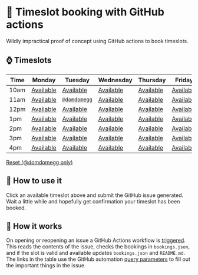 # 📅 Timeslot booking with GitHub actions

Wildly impractical proof of concept using GitHub actions to book timeslots.

## ⌚ Timeslots

<!-- ⁕ -->

|Time|Monday|Tuesday|Wednesday|Thursday|Friday|
|-|-|-|-|-|-|
|10am|[Available](https://github.com/domdomegg/github-actions-timeslots/issues/new?labels=booking&title=Booking%20for%20Monday%2010am&body=This%20is%20a%20booking%20for%20Monday%2010am%0A%0A%0A%3C!--%20Do%20not%20change%20the%20line%20below,%20or%20use%20the%20flower%20punctuation%20mark%20anywhere%20else%20--%3E%0A%3C!--%20%E2%81%95%7B%22column%22:%22Monday%22,%22row%22:%2210am%22%7D%E2%81%95%20--%3E)|[Available](https://github.com/domdomegg/github-actions-timeslots/issues/new?labels=booking&title=Booking%20for%20Tuesday%2010am&body=This%20is%20a%20booking%20for%20Tuesday%2010am%0A%0A%0A%3C!--%20Do%20not%20change%20the%20line%20below,%20or%20use%20the%20flower%20punctuation%20mark%20anywhere%20else%20--%3E%0A%3C!--%20%E2%81%95%7B%22column%22:%22Tuesday%22,%22row%22:%2210am%22%7D%E2%81%95%20--%3E)|[Available](https://github.com/domdomegg/github-actions-timeslots/issues/new?labels=booking&title=Booking%20for%20Wednesday%2010am&body=This%20is%20a%20booking%20for%20Wednesday%2010am%0A%0A%0A%3C!--%20Do%20not%20change%20the%20line%20below,%20or%20use%20the%20flower%20punctuation%20mark%20anywhere%20else%20--%3E%0A%3C!--%20%E2%81%95%7B%22column%22:%22Wednesday%22,%22row%22:%2210am%22%7D%E2%81%95%20--%3E)|[Available](https://github.com/domdomegg/github-actions-timeslots/issues/new?labels=booking&title=Booking%20for%20Thursday%2010am&body=This%20is%20a%20booking%20for%20Thursday%2010am%0A%0A%0A%3C!--%20Do%20not%20change%20the%20line%20below,%20or%20use%20the%20flower%20punctuation%20mark%20anywhere%20else%20--%3E%0A%3C!--%20%E2%81%95%7B%22column%22:%22Thursday%22,%22row%22:%2210am%22%7D%E2%81%95%20--%3E)|[Available](https://github.com/domdomegg/github-actions-timeslots/issues/new?labels=booking&title=Booking%20for%20Friday%2010am&body=This%20is%20a%20booking%20for%20Friday%2010am%0A%0A%0A%3C!--%20Do%20not%20change%20the%20line%20below,%20or%20use%20the%20flower%20punctuation%20mark%20anywhere%20else%20--%3E%0A%3C!--%20%E2%81%95%7B%22column%22:%22Friday%22,%22row%22:%2210am%22%7D%E2%81%95%20--%3E)|
|11am|[Available](https://github.com/domdomegg/github-actions-timeslots/issues/new?labels=booking&title=Booking%20for%20Monday%2011am&body=This%20is%20a%20booking%20for%20Monday%2011am%0A%0A%0A%3C!--%20Do%20not%20change%20the%20line%20below,%20or%20use%20the%20flower%20punctuation%20mark%20anywhere%20else%20--%3E%0A%3C!--%20%E2%81%95%7B%22column%22:%22Monday%22,%22row%22:%2211am%22%7D%E2%81%95%20--%3E)|[`@domdomegg`](https://github.com/domdomegg)|[Available](https://github.com/domdomegg/github-actions-timeslots/issues/new?labels=booking&title=Booking%20for%20Wednesday%2011am&body=This%20is%20a%20booking%20for%20Wednesday%2011am%0A%0A%0A%3C!--%20Do%20not%20change%20the%20line%20below,%20or%20use%20the%20flower%20punctuation%20mark%20anywhere%20else%20--%3E%0A%3C!--%20%E2%81%95%7B%22column%22:%22Wednesday%22,%22row%22:%2211am%22%7D%E2%81%95%20--%3E)|[Available](https://github.com/domdomegg/github-actions-timeslots/issues/new?labels=booking&title=Booking%20for%20Thursday%2011am&body=This%20is%20a%20booking%20for%20Thursday%2011am%0A%0A%0A%3C!--%20Do%20not%20change%20the%20line%20below,%20or%20use%20the%20flower%20punctuation%20mark%20anywhere%20else%20--%3E%0A%3C!--%20%E2%81%95%7B%22column%22:%22Thursday%22,%22row%22:%2211am%22%7D%E2%81%95%20--%3E)|[Available](https://github.com/domdomegg/github-actions-timeslots/issues/new?labels=booking&title=Booking%20for%20Friday%2011am&body=This%20is%20a%20booking%20for%20Friday%2011am%0A%0A%0A%3C!--%20Do%20not%20change%20the%20line%20below,%20or%20use%20the%20flower%20punctuation%20mark%20anywhere%20else%20--%3E%0A%3C!--%20%E2%81%95%7B%22column%22:%22Friday%22,%22row%22:%2211am%22%7D%E2%81%95%20--%3E)|
|12pm|[Available](https://github.com/domdomegg/github-actions-timeslots/issues/new?labels=booking&title=Booking%20for%20Monday%2012pm&body=This%20is%20a%20booking%20for%20Monday%2012pm%0A%0A%0A%3C!--%20Do%20not%20change%20the%20line%20below,%20or%20use%20the%20flower%20punctuation%20mark%20anywhere%20else%20--%3E%0A%3C!--%20%E2%81%95%7B%22column%22:%22Monday%22,%22row%22:%2212pm%22%7D%E2%81%95%20--%3E)|[Available](https://github.com/domdomegg/github-actions-timeslots/issues/new?labels=booking&title=Booking%20for%20Tuesday%2012pm&body=This%20is%20a%20booking%20for%20Tuesday%2012pm%0A%0A%0A%3C!--%20Do%20not%20change%20the%20line%20below,%20or%20use%20the%20flower%20punctuation%20mark%20anywhere%20else%20--%3E%0A%3C!--%20%E2%81%95%7B%22column%22:%22Tuesday%22,%22row%22:%2212pm%22%7D%E2%81%95%20--%3E)|[Available](https://github.com/domdomegg/github-actions-timeslots/issues/new?labels=booking&title=Booking%20for%20Wednesday%2012pm&body=This%20is%20a%20booking%20for%20Wednesday%2012pm%0A%0A%0A%3C!--%20Do%20not%20change%20the%20line%20below,%20or%20use%20the%20flower%20punctuation%20mark%20anywhere%20else%20--%3E%0A%3C!--%20%E2%81%95%7B%22column%22:%22Wednesday%22,%22row%22:%2212pm%22%7D%E2%81%95%20--%3E)|[Available](https://github.com/domdomegg/github-actions-timeslots/issues/new?labels=booking&title=Booking%20for%20Thursday%2012pm&body=This%20is%20a%20booking%20for%20Thursday%2012pm%0A%0A%0A%3C!--%20Do%20not%20change%20the%20line%20below,%20or%20use%20the%20flower%20punctuation%20mark%20anywhere%20else%20--%3E%0A%3C!--%20%E2%81%95%7B%22column%22:%22Thursday%22,%22row%22:%2212pm%22%7D%E2%81%95%20--%3E)|[Available](https://github.com/domdomegg/github-actions-timeslots/issues/new?labels=booking&title=Booking%20for%20Friday%2012pm&body=This%20is%20a%20booking%20for%20Friday%2012pm%0A%0A%0A%3C!--%20Do%20not%20change%20the%20line%20below,%20or%20use%20the%20flower%20punctuation%20mark%20anywhere%20else%20--%3E%0A%3C!--%20%E2%81%95%7B%22column%22:%22Friday%22,%22row%22:%2212pm%22%7D%E2%81%95%20--%3E)|
|1pm|[Available](https://github.com/domdomegg/github-actions-timeslots/issues/new?labels=booking&title=Booking%20for%20Monday%201pm&body=This%20is%20a%20booking%20for%20Monday%201pm%0A%0A%0A%3C!--%20Do%20not%20change%20the%20line%20below,%20or%20use%20the%20flower%20punctuation%20mark%20anywhere%20else%20--%3E%0A%3C!--%20%E2%81%95%7B%22column%22:%22Monday%22,%22row%22:%221pm%22%7D%E2%81%95%20--%3E)|[Available](https://github.com/domdomegg/github-actions-timeslots/issues/new?labels=booking&title=Booking%20for%20Tuesday%201pm&body=This%20is%20a%20booking%20for%20Tuesday%201pm%0A%0A%0A%3C!--%20Do%20not%20change%20the%20line%20below,%20or%20use%20the%20flower%20punctuation%20mark%20anywhere%20else%20--%3E%0A%3C!--%20%E2%81%95%7B%22column%22:%22Tuesday%22,%22row%22:%221pm%22%7D%E2%81%95%20--%3E)|[Available](https://github.com/domdomegg/github-actions-timeslots/issues/new?labels=booking&title=Booking%20for%20Wednesday%201pm&body=This%20is%20a%20booking%20for%20Wednesday%201pm%0A%0A%0A%3C!--%20Do%20not%20change%20the%20line%20below,%20or%20use%20the%20flower%20punctuation%20mark%20anywhere%20else%20--%3E%0A%3C!--%20%E2%81%95%7B%22column%22:%22Wednesday%22,%22row%22:%221pm%22%7D%E2%81%95%20--%3E)|[Available](https://github.com/domdomegg/github-actions-timeslots/issues/new?labels=booking&title=Booking%20for%20Thursday%201pm&body=This%20is%20a%20booking%20for%20Thursday%201pm%0A%0A%0A%3C!--%20Do%20not%20change%20the%20line%20below,%20or%20use%20the%20flower%20punctuation%20mark%20anywhere%20else%20--%3E%0A%3C!--%20%E2%81%95%7B%22column%22:%22Thursday%22,%22row%22:%221pm%22%7D%E2%81%95%20--%3E)|[Available](https://github.com/domdomegg/github-actions-timeslots/issues/new?labels=booking&title=Booking%20for%20Friday%201pm&body=This%20is%20a%20booking%20for%20Friday%201pm%0A%0A%0A%3C!--%20Do%20not%20change%20the%20line%20below,%20or%20use%20the%20flower%20punctuation%20mark%20anywhere%20else%20--%3E%0A%3C!--%20%E2%81%95%7B%22column%22:%22Friday%22,%22row%22:%221pm%22%7D%E2%81%95%20--%3E)|
|2pm|[Available](https://github.com/domdomegg/github-actions-timeslots/issues/new?labels=booking&title=Booking%20for%20Monday%202pm&body=This%20is%20a%20booking%20for%20Monday%202pm%0A%0A%0A%3C!--%20Do%20not%20change%20the%20line%20below,%20or%20use%20the%20flower%20punctuation%20mark%20anywhere%20else%20--%3E%0A%3C!--%20%E2%81%95%7B%22column%22:%22Monday%22,%22row%22:%222pm%22%7D%E2%81%95%20--%3E)|[Available](https://github.com/domdomegg/github-actions-timeslots/issues/new?labels=booking&title=Booking%20for%20Tuesday%202pm&body=This%20is%20a%20booking%20for%20Tuesday%202pm%0A%0A%0A%3C!--%20Do%20not%20change%20the%20line%20below,%20or%20use%20the%20flower%20punctuation%20mark%20anywhere%20else%20--%3E%0A%3C!--%20%E2%81%95%7B%22column%22:%22Tuesday%22,%22row%22:%222pm%22%7D%E2%81%95%20--%3E)|[Available](https://github.com/domdomegg/github-actions-timeslots/issues/new?labels=booking&title=Booking%20for%20Wednesday%202pm&body=This%20is%20a%20booking%20for%20Wednesday%202pm%0A%0A%0A%3C!--%20Do%20not%20change%20the%20line%20below,%20or%20use%20the%20flower%20punctuation%20mark%20anywhere%20else%20--%3E%0A%3C!--%20%E2%81%95%7B%22column%22:%22Wednesday%22,%22row%22:%222pm%22%7D%E2%81%95%20--%3E)|[Available](https://github.com/domdomegg/github-actions-timeslots/issues/new?labels=booking&title=Booking%20for%20Thursday%202pm&body=This%20is%20a%20booking%20for%20Thursday%202pm%0A%0A%0A%3C!--%20Do%20not%20change%20the%20line%20below,%20or%20use%20the%20flower%20punctuation%20mark%20anywhere%20else%20--%3E%0A%3C!--%20%E2%81%95%7B%22column%22:%22Thursday%22,%22row%22:%222pm%22%7D%E2%81%95%20--%3E)|[Available](https://github.com/domdomegg/github-actions-timeslots/issues/new?labels=booking&title=Booking%20for%20Friday%202pm&body=This%20is%20a%20booking%20for%20Friday%202pm%0A%0A%0A%3C!--%20Do%20not%20change%20the%20line%20below,%20or%20use%20the%20flower%20punctuation%20mark%20anywhere%20else%20--%3E%0A%3C!--%20%E2%81%95%7B%22column%22:%22Friday%22,%22row%22:%222pm%22%7D%E2%81%95%20--%3E)|
|3pm|[Available](https://github.com/domdomegg/github-actions-timeslots/issues/new?labels=booking&title=Booking%20for%20Monday%203pm&body=This%20is%20a%20booking%20for%20Monday%203pm%0A%0A%0A%3C!--%20Do%20not%20change%20the%20line%20below,%20or%20use%20the%20flower%20punctuation%20mark%20anywhere%20else%20--%3E%0A%3C!--%20%E2%81%95%7B%22column%22:%22Monday%22,%22row%22:%223pm%22%7D%E2%81%95%20--%3E)|[Available](https://github.com/domdomegg/github-actions-timeslots/issues/new?labels=booking&title=Booking%20for%20Tuesday%203pm&body=This%20is%20a%20booking%20for%20Tuesday%203pm%0A%0A%0A%3C!--%20Do%20not%20change%20the%20line%20below,%20or%20use%20the%20flower%20punctuation%20mark%20anywhere%20else%20--%3E%0A%3C!--%20%E2%81%95%7B%22column%22:%22Tuesday%22,%22row%22:%223pm%22%7D%E2%81%95%20--%3E)|[Available](https://github.com/domdomegg/github-actions-timeslots/issues/new?labels=booking&title=Booking%20for%20Wednesday%203pm&body=This%20is%20a%20booking%20for%20Wednesday%203pm%0A%0A%0A%3C!--%20Do%20not%20change%20the%20line%20below,%20or%20use%20the%20flower%20punctuation%20mark%20anywhere%20else%20--%3E%0A%3C!--%20%E2%81%95%7B%22column%22:%22Wednesday%22,%22row%22:%223pm%22%7D%E2%81%95%20--%3E)|[Available](https://github.com/domdomegg/github-actions-timeslots/issues/new?labels=booking&title=Booking%20for%20Thursday%203pm&body=This%20is%20a%20booking%20for%20Thursday%203pm%0A%0A%0A%3C!--%20Do%20not%20change%20the%20line%20below,%20or%20use%20the%20flower%20punctuation%20mark%20anywhere%20else%20--%3E%0A%3C!--%20%E2%81%95%7B%22column%22:%22Thursday%22,%22row%22:%223pm%22%7D%E2%81%95%20--%3E)|[Available](https://github.com/domdomegg/github-actions-timeslots/issues/new?labels=booking&title=Booking%20for%20Friday%203pm&body=This%20is%20a%20booking%20for%20Friday%203pm%0A%0A%0A%3C!--%20Do%20not%20change%20the%20line%20below,%20or%20use%20the%20flower%20punctuation%20mark%20anywhere%20else%20--%3E%0A%3C!--%20%E2%81%95%7B%22column%22:%22Friday%22,%22row%22:%223pm%22%7D%E2%81%95%20--%3E)|
|4pm|[Available](https://github.com/domdomegg/github-actions-timeslots/issues/new?labels=booking&title=Booking%20for%20Monday%204pm&body=This%20is%20a%20booking%20for%20Monday%204pm%0A%0A%0A%3C!--%20Do%20not%20change%20the%20line%20below,%20or%20use%20the%20flower%20punctuation%20mark%20anywhere%20else%20--%3E%0A%3C!--%20%E2%81%95%7B%22column%22:%22Monday%22,%22row%22:%224pm%22%7D%E2%81%95%20--%3E)|[Available](https://github.com/domdomegg/github-actions-timeslots/issues/new?labels=booking&title=Booking%20for%20Tuesday%204pm&body=This%20is%20a%20booking%20for%20Tuesday%204pm%0A%0A%0A%3C!--%20Do%20not%20change%20the%20line%20below,%20or%20use%20the%20flower%20punctuation%20mark%20anywhere%20else%20--%3E%0A%3C!--%20%E2%81%95%7B%22column%22:%22Tuesday%22,%22row%22:%224pm%22%7D%E2%81%95%20--%3E)|[Available](https://github.com/domdomegg/github-actions-timeslots/issues/new?labels=booking&title=Booking%20for%20Wednesday%204pm&body=This%20is%20a%20booking%20for%20Wednesday%204pm%0A%0A%0A%3C!--%20Do%20not%20change%20the%20line%20below,%20or%20use%20the%20flower%20punctuation%20mark%20anywhere%20else%20--%3E%0A%3C!--%20%E2%81%95%7B%22column%22:%22Wednesday%22,%22row%22:%224pm%22%7D%E2%81%95%20--%3E)|[Available](https://github.com/domdomegg/github-actions-timeslots/issues/new?labels=booking&title=Booking%20for%20Thursday%204pm&body=This%20is%20a%20booking%20for%20Thursday%204pm%0A%0A%0A%3C!--%20Do%20not%20change%20the%20line%20below,%20or%20use%20the%20flower%20punctuation%20mark%20anywhere%20else%20--%3E%0A%3C!--%20%E2%81%95%7B%22column%22:%22Thursday%22,%22row%22:%224pm%22%7D%E2%81%95%20--%3E)|[Available](https://github.com/domdomegg/github-actions-timeslots/issues/new?labels=booking&title=Booking%20for%20Friday%204pm&body=This%20is%20a%20booking%20for%20Friday%204pm%0A%0A%0A%3C!--%20Do%20not%20change%20the%20line%20below,%20or%20use%20the%20flower%20punctuation%20mark%20anywhere%20else%20--%3E%0A%3C!--%20%E2%81%95%7B%22column%22:%22Friday%22,%22row%22:%224pm%22%7D%E2%81%95%20--%3E)|

<!-- ⁕ -->

[Reset (@domdomegg only)](https://github.com/domdomegg/github-actions-timeslots/issues/new?labels=reset&title=Reset%20timeslots&body=Reset%20timeslots)

## 🤔 How to use it

Click an available timeslot above and submit the GitHub issue generated. Wait a little while and hopefully get confirmation your timeslot has been booked.

## 👷 How it works

On opening or reopening an issue a GitHub Actions workflow is [triggered](https://help.github.com/en/actions/reference/events-that-trigger-workflows#issues-event-issues). This reads the contents of the issue, checks the bookings in `bookings.json`, and if the slot is valid and available updates `bookings.json` and `README.md`. The links in the table use the GitHub automation [query parameters](https://help.github.com/en/github/managing-your-work-on-github/about-automation-for-issues-and-pull-requests-with-query-parameters#supported-query-parameters) to fill out the important things in the issue.